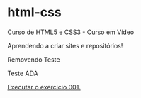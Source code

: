 # html-css
 Curso de HTML5 e CSS3 - Curso em Vídeo

 Aprendendo a criar sites e repositórios!

 Removendo Teste

 Teste ADA

<a href="https://dcalixxto.github.io/html-css.teste/exercicios/ex010/index.html"> Executar o exercício 001.
